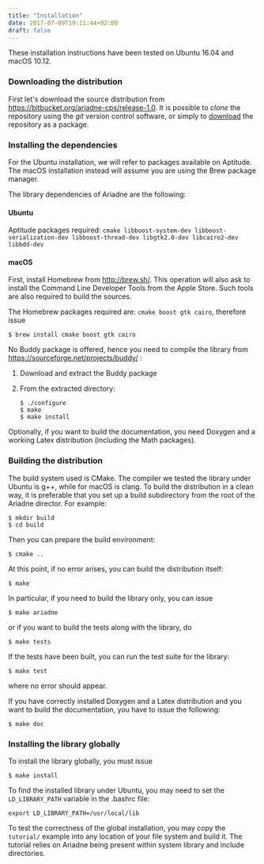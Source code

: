 ```yaml
---
title: "Installation"
date: 2017-07-09T19:11:44+02:00
draft: false
---
```


These installation instructions have been tested on Ubuntu 16.04 and macOS 10.12. 

### Downloading the distribution

First let's download the source distribution from https://bitbucket.org/ariadne-cps/release-1.0. It is possible to *clone* the repository using the *git* version control software, or simply to [download](https://bitbucket.org/ariadne-cps/release-1.0/downloads/) the repository as a package.

### Installing the dependencies

For the Ubuntu installation, we will refer to packages available on Aptitude. The macOS installation instead will assume you are using the Brew package manager.

The library dependencies of Ariadne are the following:

#### Ubuntu
Aptitude packages required: `cmake libboost-system-dev libboost-serialization-dev libboost-thread-dev libgtk2.0-dev libcairo2-dev libbdd-dev`

#### macOS

First, install Homebrew from http://brew.sh/. This operation will also ask to install the Command Line Developer Tools from the Apple Store. Such tools are also required to build the sources.

The Homebrew packages required are: `cmake boost gtk cairo`, therefore issue

    $ brew install cmake boost gtk cairo

No Buddy package is offered, hence you need to compile the library from https://sourceforge.net/projects/buddy/ :

1. Download and extract the Buddy package
2. From the extracted directory:

    ```
    $ ./configure
    $ make
    $ make install
    ```

Optionally, if you want to build the documentation, you need Doxygen and a working Latex distribution (including the Math packages).

### Building the distribution

The build system used is CMake. The compiler we tested the library under Ubuntu is g++, while for macOS is clang. To build the distribution in a clean way, it is preferable that you set up a build subdirectory from the root of the Ariadne director. For example:

    $ mkdir build
    $ cd build

Then you can prepare the build environment:

    $ cmake ..

At this point, if no error arises, you can build the distribution itself:

    $ make
    
In particular, if you need to build the library only, you can issue

    $ make ariadne
    
or if you want to build the tests along with the library, do

    $ make tests

If the tests have been built, you can run the test suite for the library:

    $ make test

where no error should appear.

If you have correctly installed Doxygen and a Latex distribution and you want to build the documentation, you have to issue the following:

    $ make doc

### Installing the library globally

To install the library globally, you must issue

    $ make install

To find the installed library under Ubuntu, you may need to set the `LD_LIBRARY_PATH` variable in the .bashrc file:

    export LD_LIBRARY_PATH=/usr/local/lib

To test the correctness of the global installation, you may copy the `tutorial/` example into any location of your file system and build it. The tutorial relies on Ariadne being present within system library and include directories.
